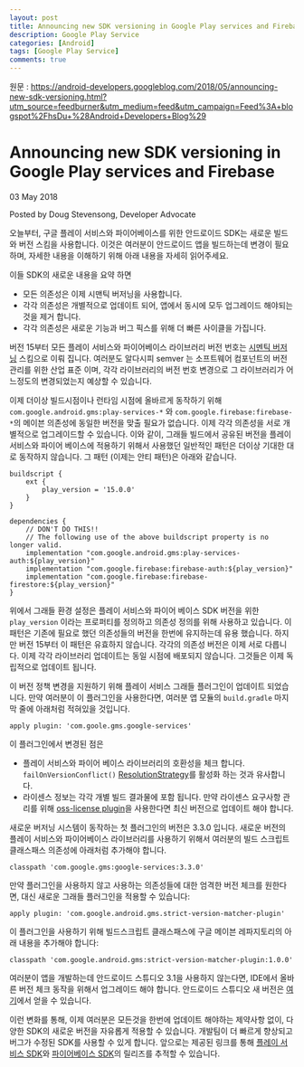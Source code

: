 ```yaml
---
layout: post
title: Announcing new SDK versioning in Google Play services and Firebase
description: Google Play Service
categories: [Android]
tags: [Google Play Service]
comments: true
---
```


원문 : <https://android-developers.googleblog.com/2018/05/announcing-new-sdk-versioning.html?utm_source=feedburner&utm_medium=feed&utm_campaign=Feed%3A+blogspot%2FhsDu+%28Android+Developers+Blog%29>

# Announcing new SDK versioning in Google Play services and Firebase
03 May 2018

Posted by Doug Stevensong, Developer Advocate

오늘부터, 구글 플레이 서비스와 파이어베이스를 위한 안드로이드 SDK는 새로운 빌드와 버전 스킴을 사용합니다. 이것은 여러분이 안드로이드 앱을 빌드하는데 변경이 필요하며, 자세한 내용을 이해하기 위해 아래 내용을 자세히 읽어주세요.

이들 SDK의 새로운 내용을 요약 하면 
- 모든 의존성은 이제 시맨틱 버저닝을 사용합니다.
- 각각 의존성은 개별적으로 업데이트 되어, 앱에서 동시에 모두 업그레이드 해야되는 것을 제거 합니다.
- 각각 의존성은 새로운 기능과 버그 픽스를 위해 더 빠른 사이클을 가집니다.

버전 15부터 모든 플레이 서비스와 파이어베이스 라이브러리 버전 번호는 [시멘틱 버저닝](https://semver.org/) 스킴으로 이뤄 집니다. 여러분도 알다시피 semver 는 소프트웨어 컴포넌트의 버전 관리를 위한 산업 표준 이며, 각각 라이브러리의 버전 번호 변경으로 그 라이브러리가 어느정도의 변경되었는지 예상할 수 있습니다.

이제 더이상 빌드시점이나 런타임 시점에 올바르게 동작하기 위해 `com.google.android.gms:play-services-*` 와 `com.google.firebase:firebase-*`의 메이븐 의존성에 동일한 버전을 맞출 필요가 없습니다. 이제 각각 의존성을 서로 개별적으로 업그레이드할 수 있습니다. 이와 같이, 그래들 빌드에서 공유된 버전을 플레이 서비스와 파이어 베이스에 적용하기 위해서 사용했던 일반적인 패턴은 더이상 기대한 대로 동작하지 않습니다. 그 패턴 (이제는 안티 패턴)은 아래와 같습니다.
```
buildscript {
    ext {
        play_version = '15.0.0'
    }
}

dependencies {
    // DON'T DO THIS!!
    // The following use of the above buildscript property is no longer valid.
    implementation "com.google.android.gms:play-services-auth:${play_version}"
    implementation "com.google.firebase:firebase-auth:${play_version}"
    implementation "com.google.firebase:firebase-firestore:${play_version}"
}
```

위에서 그래들 환경 설정은 플레이 서비스와 파이어 베이스 SDK 버전을 위한 `play_version` 이라는 프로퍼티를 정의하고 의존성 정의를 위해 사용하고 있습니다. 이 패턴은 기존에 필요로 했던 의존성들의 버전을 한번에 유지하는데 유용 했습니다. 하지만 버전 15부터 이 패턴은 유효하지 않습니다. 각각의 의존성 버전은 이제 서로 다릅니다. 이제 각각 라이브러리 업데이트는 동일 시점에 배포되지 않습니다. 그것들은 이제 독립적으로 업데이트 됩니다.

이 버전 정책 변경을 지원하기 위해 플레이 서비스 그래들 플러그인이 업데이트 되었습니다. 만약 여러분이 이 플러그인을 사용한다면, 여러분 앱 모듈의 `build.gradle` 마지막 줄에 아래처럼 적혀있을 것입니다.
```
apply plugin: 'com.goole.gms.google-services'
```

이 플러그인에서 변경된 점은
- 플레이 서비스와 파이어 베이스 라이브러리의 호환성을 체크 합니다. `failOnVersionConflict()` [ResolutionStrategy](https://docs.gradle.org/current/dsl/org.gradle.api.artifacts.ResolutionStrategy.html)를 활성화 하는 것과 유사합니다.
- 라이센스 정보는 각각 개별 빌드 결과물에 포함 됩니다. 만약 라이센스 요구사항 관리를 위해 [oss-license plugin](https://developers.google.com/android/guides/opensource#add_the_gradle_plugin)을 사용한다면 최신 버전으로 업데이트 해야 합니다.

새로운 버저닝 시스템이 동작하는 첫 플러그인의 버전은 3.3.0 입니다. 새로운 버전의 플레이 서비스와 파이어베이스 라이브러리를 사용하기 위해서 여러분의 빌드 스크립트 클래스패스 의존성에 아래처럼 추가해야 합니다.
```
classpath 'com.google.gms:google-services:3.3.0'
```
만약 플러그인을 사용하지 않고 사용하는 의존성들에 대한 엄격한 버전 체크를 원한다면, 대신 새로운 그래들 플러그인을 적용할 수 있습니다:
```
apply plugin: 'com.google.android.gms.strict-version-matcher-plugin'
```
이 플러그인을 사용하기 위해 빌드스크립트 클래스패스에 구글 메이븐 레파지토리의 아래 내용을 추가해야 합니다:
```
classpath 'com.google.android.gms:strict-version-matcher-plugin:1.0.0'
```

여러분이 앱을 개발하는데 안드로이드 스튜디오 3.1을 사용하지 않는다면, IDE에서 올바른 버전 체크 동작을 위해서 업그레이드 해야 합니다. 안드로이드 스튜디오 새 버전은 [여기](https://developer.android.com/studio/index.html)에서 얻을 수 있습니다.

이런 변화를 통해, 이제 여러분은 모든것을 한번에 업데이트 해야하는 제약사항 없이, 다양한 SDK의 새로운 버전을 자유롭게 적용할 수 있습니다. 개발팀이 더 빠르게 향상되고 버그가 수정된 SDK를 사용할 수 있게 합니다. 앞으로는 제공된 링크를 통해 [플레이 서비스 SDK](https://developers.google.com/android/guides/releases)와 [파이어베이스 SDK](https://firebase.google.com/support/release-notes/android)의 릴리즈를 추적할 수 있습니다. 

